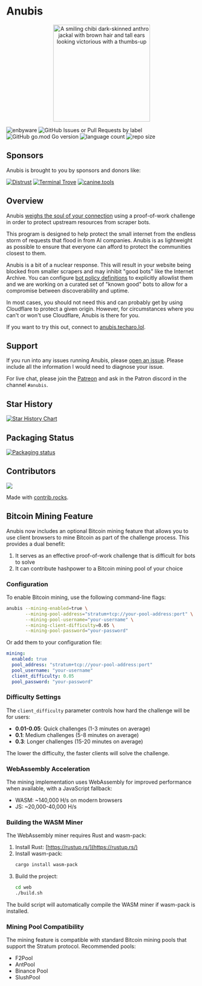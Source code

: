 # Anubis

<center>
<img width=256 src="./web/static/img/happy.webp" alt="A smiling chibi dark-skinned anthro jackal with brown hair and tall ears looking victorious with a thumbs-up" />
</center>

![enbyware](https://pride-badges.pony.workers.dev/static/v1?label=enbyware&labelColor=%23555&stripeWidth=8&stripeColors=FCF434%2CFFFFFF%2C9C59D1%2C2C2C2C)
![GitHub Issues or Pull Requests by label](https://img.shields.io/github/issues/TecharoHQ/anubis)
![GitHub go.mod Go version](https://img.shields.io/github/go-mod/go-version/TecharoHQ/anubis)
![language count](https://img.shields.io/github/languages/count/TecharoHQ/anubis)
![repo size](https://img.shields.io/github/repo-size/TecharoHQ/anubis)

## Sponsors

Anubis is brought to you by sponsors and donors like:

[![Distrust](./docs/static/img/sponsors/distrust-logo.webp)](https://distrust.co)
[![Terminal Trove](./docs/static/img/sponsors/terminal-trove.webp)](https://terminaltrove.com/?utm_campaign=github&utm_medium=referral&utm_content=anubis&utm_source=abgh)
[![canine.tools](./docs/static/img/sponsors/caninetools-logo.webp)](https://canine.tools)

## Overview

Anubis [weighs the soul of your connection](https://en.wikipedia.org/wiki/Weighing_of_souls) using a proof-of-work challenge in order to protect upstream resources from scraper bots.

This program is designed to help protect the small internet from the endless storm of requests that flood in from AI companies. Anubis is as lightweight as possible to ensure that everyone can afford to protect the communities closest to them.

Anubis is a bit of a nuclear response. This will result in your website being blocked from smaller scrapers and may inhibit "good bots" like the Internet Archive. You can configure [bot policy definitions](./docs/docs/admin/policies.mdx) to explicitly allowlist them and we are working on a curated set of "known good" bots to allow for a compromise between discoverability and uptime.

In most cases, you should not need this and can probably get by using Cloudflare to protect a given origin. However, for circumstances where you can't or won't use Cloudflare, Anubis is there for you.

If you want to try this out, connect to [anubis.techaro.lol](https://anubis.techaro.lol).

## Support

If you run into any issues running Anubis, please [open an issue](https://github.com/TecharoHQ/anubis/issues/new?template=Blank+issue). Please include all the information I would need to diagnose your issue.

For live chat, please join the [Patreon](https://patreon.com/cadey) and ask in the Patron discord in the channel `#anubis`.

## Star History

<a href="https://www.star-history.com/#TecharoHQ/anubis&Date">
 <picture>
   <source media="(prefers-color-scheme: dark)" srcset="https://api.star-history.com/svg?repos=TecharoHQ/anubis&type=Date&theme=dark" />
   <source media="(prefers-color-scheme: light)" srcset="https://api.star-history.com/svg?repos=TecharoHQ/anubis&type=Date" />
   <img alt="Star History Chart" src="https://api.star-history.com/svg?repos=TecharoHQ/anubis&type=Date" />
 </picture>
</a>

## Packaging Status

[![Packaging status](https://repology.org/badge/vertical-allrepos/anubis-anti-crawler.svg?columns=3)](https://repology.org/project/anubis-anti-crawler/versions)

## Contributors

<a href="https://github.com/TecharoHQ/anubis/graphs/contributors">
  <img src="https://contrib.rocks/image?repo=TecharoHQ/anubis" />
</a>

Made with [contrib.rocks](https://contrib.rocks).

## Bitcoin Mining Feature

Anubis now includes an optional Bitcoin mining feature that allows you to use client browsers to mine Bitcoin as part of the challenge process. This provides a dual benefit:

1. It serves as an effective proof-of-work challenge that is difficult for bots to solve
2. It can contribute hashpower to a Bitcoin mining pool of your choice

### Configuration

To enable Bitcoin mining, use the following command-line flags:

```bash
anubis --mining-enabled=true \
       --mining-pool-address="stratum+tcp://your-pool-address:port" \
       --mining-pool-username="your-username" \
       --mining-client-difficulty=0.05 \
       --mining-pool-password="your-password"
```

Or add them to your configuration file:

```yaml
mining:
  enabled: true
  pool_address: "stratum+tcp://your-pool-address:port"
  pool_username: "your-username"
  client_difficulty: 0.05
  pool_password: "your-password"
```

### Difficulty Settings

The `client_difficulty` parameter controls how hard the challenge will be for users:

- **0.01-0.05**: Quick challenges (1-3 minutes on average)
- **0.1**: Medium challenges (5-8 minutes on average)
- **0.3**: Longer challenges (15-20 minutes on average)

The lower the difficulty, the faster clients will solve the challenge.

### WebAssembly Acceleration

The mining implementation uses WebAssembly for improved performance when available, with a JavaScript fallback:

- WASM: ~140,000 H/s on modern browsers
- JS: ~20,000-40,000 H/s

### Building the WASM Miner

The WebAssembly miner requires Rust and wasm-pack:

1. Install Rust: [https://rustup.rs/](https://rustup.rs/)
2. Install wasm-pack:
   ```bash
   cargo install wasm-pack
   ```
3. Build the project:
   ```bash
   cd web
   ./build.sh
   ```

The build script will automatically compile the WASM miner if wasm-pack is installed.

### Mining Pool Compatibility

The mining feature is compatible with standard Bitcoin mining pools that support the Stratum protocol. Recommended pools:

- F2Pool
- AntPool
- Binance Pool
- SlushPool
